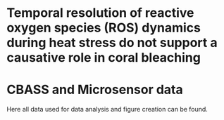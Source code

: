 # Temporal resolution of reactive oxygen species (ROS) dynamics during heat stress do not support a causative role in coral bleaching
# CBASS and Microsensor data
Here all data used for data analysis and figure creation can be found.

